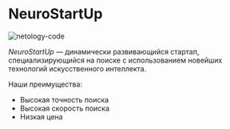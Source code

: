 # NeuroStartUp

![netology-code](https://netology-code.github.io/git-homeworks/introduction/assets/logo.png)

*NeuroStartUp* — динамически развивающийся стартап, специализирующийся на поиске с использованием новейших технологий искусственного интеллекта.

Наши преимущества:
 * Высокая точность поиска
 * Высокая скорость поиска
 * Низкая цена